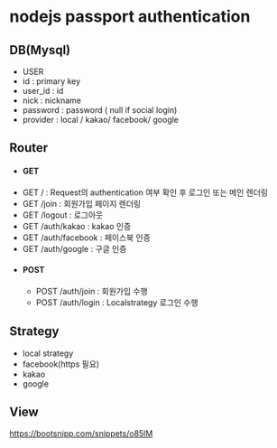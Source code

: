 # nodejs passport authentication

## DB(Mysql)
 - USER
  - id : primary key
  - user_id : id
  - nick : nickname
  - password : password ( null if social login)
  - provider : local / kakao/ facebook/ google
 
## Router
 - #### GET
  - GET / : Request의 authentication 여부 확인 후 로그인 또는 메인 렌더링
  - GET /join : 회원가입 페이지 렌더링
  - GET /logout : 로그아웃
  - GET /auth/kakao : kakao 인증
  - GET /auth/facebook : 페이스북 인증
  - GET /auth/google : 구글 인증
 - #### POST
   - POST /auth/join : 회원가입 수행
   - POST /auth/login : Localstrategy 로그인 수행

## Strategy
 - local strategy
 - facebook(https 필요)
 - kakao
 - google
 
 
## View
https://bootsnipp.com/snippets/o85lM 